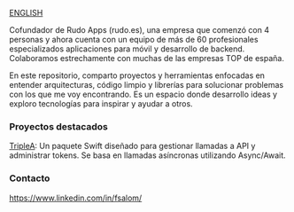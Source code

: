 [ENGLISH](/README_EN.md)

Cofundador de Rudo Apps (rudo.es), una empresa que comenzó con 4 personas y ahora cuenta con un equipo de más de 60 profesionales especializados aplicaciones para móvil y desarrollo de backend. Colaboramos estrechamente con muchas de las empresas TOP de españa.

En este repositorio, comparto proyectos y herramientas enfocadas en entender arquitecturas, código limpio y librerías para solucionar problemas con los que me voy encontrando. Es un espacio donde desarrollo ideas y exploro tecnologías para inspirar y ayudar a otros.

### Proyectos destacados

[TripleA](https://github.com/fsalom/TripleA): Un paquete Swift diseñado para gestionar llamadas a API y administrar tokens. Se basa en llamadas asíncronas utilizando Async/Await.

### Contacto

https://www.linkedin.com/in/fsalom/



